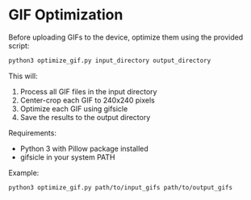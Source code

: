 # GIF Optimization

Before uploading GIFs to the device, optimize them using the provided script:

```bash
python3 optimize_gif.py input_directory output_directory
```

This will:
1. Process all GIF files in the input directory
2. Center-crop each GIF to 240x240 pixels
3. Optimize each GIF using gifsicle
4. Save the results to the output directory

Requirements:
- Python 3 with Pillow package installed
- gifsicle in your system PATH

Example:
```bash
python3 optimize_gif.py path/to/input_gifs path/to/output_gifs
```
